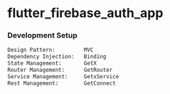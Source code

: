 # flutter_firebase_auth_app


### Development Setup
```bash
Design Pattern:			MVC
Dependency Injection:	Binding
State Management:		GetX
Router Management:		GetRouter
Service Management:		GetxService
Rest Management:		GetConnect
```
